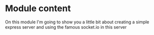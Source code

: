 # Module content 

On this module I'm going to show you a little bit about creating a simple express server and using the famous socket.io in this server